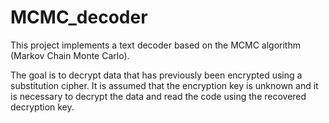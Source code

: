 # MCMC_decoder
This project implements a text decoder based on the MCMC algorithm (Markov Chain Monte Carlo). 

The goal is to decrypt data that has previously been encrypted using a substitution cipher. It is assumed that the encryption key is unknown and it is necessary to decrypt the data and read the code using the recovered decryption key.
